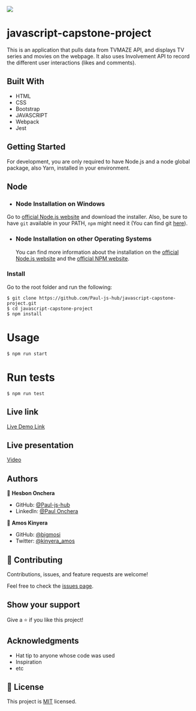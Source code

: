 ![](https://img.shields.io/badge/Microverse-blueviolet)

# javascript-capstone-project
This is an application that pulls data from TVMAZE API, and displays TV series and movies on the webpage. It also uses Involvement API to record the different user interactions (likes and comments).
## Built With

- HTML
- CSS
- Bootstrap
- JAVASCRIPT
- Webpack
- Jest

## Getting Started
For development, you are only required to have Node.js and a node global package, also Yarn, installed in your environment.

## Node
- ### Node Installation on Windows
  
Go to [official Node.js website](https://nodejs.org/) and download the installer.
Also, be sure to have `git` available in your PATH, `npm` might need it (You can find git [here](https://git-scm.com/)).

- ### Node Installation on other Operating Systems
  You can find more information about the installation on the [official Node.js website](https://nodejs.org) and the [official NPM website](https://npmjs.org/).

### Install
Go to the root folder and run the following:

    $ git clone https://github.com/Paul-js-hub/javascript-capstone-project.git
    $ cd javascript-capstone-project
    $ npm install

# Usage
    $ npm run start

# Run tests
    $ npm run test

## Live link
[Live Demo Link](https://paul-js-hub.github.io/javascript-capstone-project/)

## Live presentation
[Video](https://drive.google.com/file/d/1sIqerHstaf2hgTaJckokk19QtjI4Wk8l/view?usp=sharing)

## Authors

👤 **Hesbon Onchera**

- GitHub: [@Paul-js-hub](https://github.com/Paul-js-hub/)
- LinkedIn: [@Paul Onchera](https://www.linkedin.com/in/paul-onchera-499a57144/)

👤 **Amos Kinyera**

- GitHub: [@bigmosi](https://github.com/bigmosi)
- Twitter: [@kinyera_amos](https://twitter.com/kinyera_amos)

## 🤝 Contributing

Contributions, issues, and feature requests are welcome!

Feel free to check the [issues page](../../issues/).

## Show your support

Give a ⭐️ if you like this project!

## Acknowledgments

- Hat tip to anyone whose code was used
- Inspiration
- etc

## 📝 License

This project is [MIT](./MIT.md) licensed.